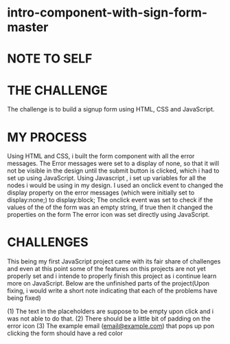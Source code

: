 # intro-component-with-sign-form-master

# NOTE TO SELF

# THE CHALLENGE
The challenge is to build a signup form using HTML, CSS and JavaScript.

# MY PROCESS
Using HTML and CSS, i built the form component with all the error messages.
The Error messages were set to a display of none, so that it will not be visible in the design until the submit button is clicked, which i had to set up using JavaScript.
Using Javascript , i set up variables for all the nodes i would be using in my design.
I used an onclick event to changed the display property on the error messages (which were initially set to display:none;) to display:block;
The onclick event was set to check if the values of the of the form was an empty string, if true then it changed the properties on the form
The error icon was set directly using JavaScript.


# CHALLENGES
This being my first JavaScript project came with its fair share of challenges and even at this point some of the features on this projects are not yet properly set and i intende to properly finish this project as i continue learn more on JavaScript. Below are the unfinished parts of the project(Upon fixing, i would write a short note indicating that each of the problems have being fixed) 

(1) The text  in the placeholders are suppose to be empty upon click and i was not able to do that.
(2) There should be a little bit of padding on the error icon
(3) The example email (email@example.com) that pops up pon clicking the form should have a red color
